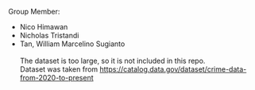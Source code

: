 Group Member:
- Nico Himawan
- Nicholas Tristandi
- Tan, William Marcelino Sugianto
<br><br>
The dataset is too large, so it is not included in this repo.<br>
Dataset was taken from https://catalog.data.gov/dataset/crime-data-from-2020-to-present 
